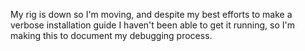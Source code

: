 My rig is down so I'm moving, and despite my best efforts to make a verbose
installation guide I haven't been able to get it running, so I'm making this to
document my debugging process.
